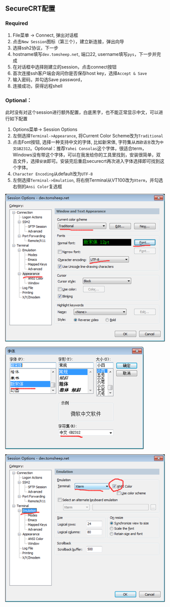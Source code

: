 ## SecureCRT配置

### Required
1. File菜单 -> Connect, 弹出对话框
2. 点击`New Session`图标（第三个），建立新连接，弹出向导
3. 选择ssh2协议，下一步
4. hostname填写`dev.tomsheep.net`, 端口22, username填写`pys`，下一步并完成
5. 在对话框中选择刚建立的session，点击connect按钮
6. 首次连接ssh客户端会询问你是否保存host key，选择`Accept & Save`
7. 输入密码，并勾选Save password，
8. 连接成功，获得远程shell

### Optional：
此时没有对这个session进行额外配置，白底黑字，也不能正常显示中文，可以进行如下配置

1. Options菜单-> Session Options
2. 左侧选择`Terminal->Appearance`, 将Current Color Scheme改为`Traditional`
3. 点击Font按钮, 选择一种支持中文的字体, 比如新宋体, 字符集从`西欧语言`改为`中文GB2312`。Optional：推荐`Yahei Consolas`这个字体，很适合term，Windows没有带这个字体，可以在我发给你的工具里找到，安装很简单，双击文件，选择`安装`即可。安装完后重启securecrt再次进入字体选择即可找到这个字体。
4. `Character Encoding`从default改为`UTF-8`
5. 左侧选择`Terminal->Emulation`, 将右侧Terminal从VT100改为`Xterm`，并勾选右侧的`Ansi Color`复选框

![securecrt-1](securecrt-1.png)

![securecrt-2](securecrt-2.png)

![securecrt-3](securecrt-3.png)
